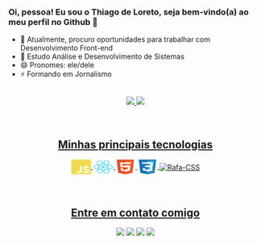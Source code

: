 ### Oi, pessoa! Eu sou o Thiago de Loreto, seja bem-vindo(a) ao meu perfil no Github 👋



- 🔭 Atualmente, procuro oportunidades para trabalhar com Desenvolvimento Front-end
- 🌱 Estudo Análise e Desenvolvimento de Sistemas 
- 😄 Pronomes: ele/dele
- ⚡ Formando em Jornalismo 

<br>

<div align="center">
  <a href="https://github.com/thiagodeloreto">
  <img height="180em" src="https://github-readme-stats.vercel.app/api?username=thiagodeloreto&show_icons=true&theme=dark&include_all_commits=true&count_private=true"/>
  <img height="180em" src="https://github-readme-stats.vercel.app/api/top-langs/?username=thiagodeloreto&layout=compact&langs_count=7&theme=dark"/>
</div>

<br>

<div align="center"><br>
  <h2>Minhas principais tecnologias</h2>
  <img align="center" alt="Rafa-Js" height="30" width="40" src="https://raw.githubusercontent.com/devicons/devicon/master/icons/javascript/javascript-plain.svg">
  <img align="center" alt="Rafa-React" height="30" width="40" src="https://raw.githubusercontent.com/devicons/devicon/master/icons/react/react-original.svg">
  <img align="center" alt="Rafa-HTML" height="30" width="40" src="https://raw.githubusercontent.com/devicons/devicon/master/icons/html5/html5-original.svg">
  <img align="center" alt="Rafa-CSS" height="30" width="40" src="https://raw.githubusercontent.com/devicons/devicon/master/icons/css3/css3-original.svg">
  <img align="center" alt="Rafa-CSS" height="30" width="40" src="https://cdn.jsdelivr.net/gh/devicons/devicon/icons/bootstrap/bootstrap-plain-wordmark.svg">
</div>

<br>

<div align="center"><br>
  <h2>Entre em contato comigo</h2>
  <a href="https://api.whatsapp.com/send?phone=5551989325591" target="_blank"><img src="https://img.shields.io/badge/WhatsApp-25D366?style=for-the-badge&logo=whatsapp&logoColor=white" target="_blank"></a>
  <a href ="mailto:thiagodeloretotreichel@gmail.com"><img src="https://img.shields.io/badge/-Gmail-%23333?style=for-the-badge&logo=gmail&logoColor=white" target="_blank"></a>
  <a href="https://www.linkedin.com/in/thiago-de-loreto-39136b21a/" target="_blank"><img src="https://img.shields.io/badge/-LinkedIn-%230077B5?style=for-the-badge&logo=linkedin&logoColor=white" target="_blank"></a>
  <a href="https://www.instagram.com/thiagodeloreto/?hl=pt" target="_blank"><img src="https://img.shields.io/badge/-Instagram-%23E4405F?style=for-the-badge&logo=instagram&logoColor=white" target="_blank"></a>
</div>
